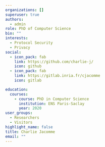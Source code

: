 ```yaml
---
organizations: []
superuser: true
authors:
  - admin
role: PhD of Computer Science
bio: ""
interests:
  - Protocol Security
  - Privacy
social:
  - icon_pack: fab
    link: https://github.com/charlie-j/
    icon: github
  - icon_pack: fab
    link: https://gitlab.inria.fr/cjacomme
    icon: gitlab

education:
  courses:
    - course: PhD in Computer Science
      institution: ENS Paris-Saclay
      year: 2020
user_groups:
  - Researchers
  - Visitors
highlight_name: false
title: Charlie Jacomme
email: ""
---
```

